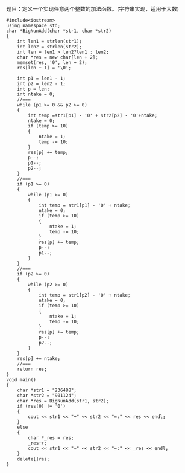 题目：定义一个实现任意两个整数的加法函数。(字符串实现，适用于大数)

	#include<iostream>
	using namespace std;
	char *BigNunAdd(char *str1, char *str2)
	{
		int len1 = strlen(str1);
		int len2 = strlen(str2);
		int len = len1 > len2?len1 : len2;
		char *res = new char[len + 2];
		memset(res, '0', len + 2);
		res[len + 1] = '\0';
	 
		int p1 = len1 - 1;
		int p2 = len2 - 1;
		int p = len;
		int ntake = 0;
		//===
		while (p1 >= 0 && p2 >= 0)
		{
			int temp =str1[p1] - '0' + str2[p2] - '0'+ntake;
			ntake = 0;
			if (temp >= 10)
			{
				ntake = 1;
				temp -= 10;
			}
			res[p] += temp;
			p--;
			p1--;
			p2--;
		}
		//===
		if (p1 >= 0)
		{
			while (p1 >= 0)
			{
				int temp = str1[p1] - '0' + ntake;
				ntake = 0;
				if (temp >= 10)
				{
					ntake = 1;
					temp -= 10;
				}
				res[p] += temp;
				p--;
				p1--;
			}
		}
		//===
		if (p2 >= 0)
		{
			while (p2 >= 0)
			{
				int temp = str1[p2] - '0' + ntake;
				ntake = 0;
				if (temp >= 10)
				{
					ntake = 1;
					temp -= 10;
				}
				res[p] += temp;
				p--;
				p2--;
			}
		}
		res[p] += ntake;
		//===
		return res;
	}
	void main()
	{
		char *str1 = "236488";
		char *str2 = "901124";
		char *res = BigNunAdd(str1, str2);
		if (res[0] != '0')
		{
			cout << str1 << "+" << str2 << "=:" << res << endl;
		}
		else
		{
			char *_res = res;
			_res++;
			cout << str1 << "+" << str2 << "=:" << _res << endl;
		}
		delete[]res;
	}
